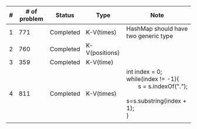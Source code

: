 | #   | # of problem | Status    | Type           | Note                                                                                                           |
| --- | ------------ | --------- | -------------- | -------------------------------------------------------------------------------------------------------------- |
| 1   | 771          | Completed | K-V(times)     | HashMap should have two generic type                                                                           |
| 2   | 760          | Completed | K-V(positions) |                                                                                                                |
| 3   | 359          | Completed | K-V(time)      |                                                                                                                |
| 4   | 811          | Completed | K-V(times)     | int index = 0;<br>while(index != -1){<br>&emsp;&emsp;s = s.indexOf(".");<br>&emsp;&emsp;s=s.substring(index + 1);<br>}</pre> |
|     |              |           |                |                                                                                                                |
